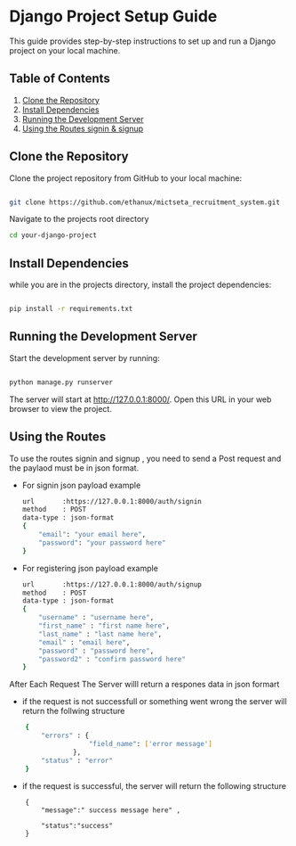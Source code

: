 # Django Project Setup Guide

This guide provides step-by-step instructions to set up and run a Django project on your local machine.

## Table of Contents


1. [Clone the Repository](#clone-the-repository)
2. [Install Dependencies](#install-dependencies)
3. [Running the Development Server](#running-the-development-server)
4. [Using the Routes signin & signup](#Using-the-routes-signin-&-signup)

## Clone the Repository

Clone the project repository from GitHub to your local machine:

```sh

git clone https://github.com/ethanux/mictseta_recruitment_system.git
```
Navigate to the projects root directory
```sh
cd your-django-project
```

## Install Dependencies

while you are in the projects directory, install the project dependencies:

```sh

pip install -r requirements.txt
```

## Running the Development Server

Start the development server by running:

```sh

python manage.py runserver
```

The server will start at http://127.0.0.1:8000/. Open this URL in your web browser to view the project.

## Using the Routes

To use the routes signin and signup , you need to send a Post request and the paylaod must be in json format.
- For signin json payload example 
	```sh
	url       :https://127.0.0.1:8000/auth/signin
	method    : POST
	data-type : json-format 
	{
		"email": "your email here",
		"password": "your password here"
	}

	```
- For registering json payload example 
	```sh
	url       :https://127.0.0.1:8000/auth/signup
	method    : POST
	data-type : json-format 
	{
		"username" : "username here", 
		"first_name" : "first name here",
		"last_name" : "last name here",
		"email" : "email here",
		"password" : "password here",
		"password2" : "confirm password here"
	}

	```

After Each Request
The Server willl return a respones data in json formart 

-  if the request is not successfull or something went wrong the server will return the follwing structure
```sh
	{
		"errors" : {
					"field_name": ['error message']
				},
		"status" : "error"
	}
```
- if the request is successful, the server will return the following structure
```ssh
	{
		"message":" success message here" , 

		"status":"success"
	}
```